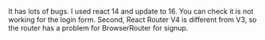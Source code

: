 It has lots of bugs. I used react 14 and update to 16.  You can check it is not working for the login form. Second, React Router V4 is different from V3, so the router has a problem for BrowserRouter for signup.  
